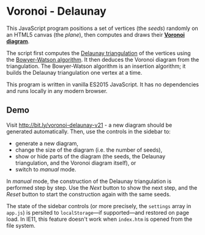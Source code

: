 Voronoi - Delaunay
==================

This JavaScript program positions a set of vertices (the *seeds*) randomly on an HTML5 canvas (the *plane*), then computes and draws their [**Voronoi diagram**](http://en.wikipedia.org/wiki/Voronoi_diagram).

The script first computes the [Delaunay triangulation](http://en.wikipedia.org/wiki/Delaunay_triangulation) of the vertices using the [Bowyer-Watson algorithm](http://en.wikipedia.org/wiki/Bowyer%E2%80%93Watson_algorithm). It then deduces the Voronoi diagram from the triangulation. The Bowyer-Watson algorithm is an insertion algorithm; it builds the Delaunay triangulation one vertex at a time.

This program is written in vanilla ES2015 JavaScript. It has no dependencies and runs locally in any modern browser.


Demo
----

Visit http://bit.ly/voronoi-delaunay-v21 - a new diagram should be generated automatically. Then, use the controls in the sidebar to:

- generate a new diagram,
- change the size of the diagram (i.e. the number of seeds),
- show or hide parts of the diagram (the seeds, the Delaunay triangulation, and the Voronoi diagram itself), or
- switch to *manual* mode.

In *manual* mode, the construction of the Delaunay triangulation is performed step by step. Use the *Next* button to show the next step, and the *Reset* button to start the construction again with the same seeds.

The state of the sidebar controls (or more precisely, the `settings` array in `app.js`) is persited to `localStorage`&mdash;if supported&mdash;and restored on page load. In IE11, this feature doesn't work when `index.htm` is opened from the file system.

